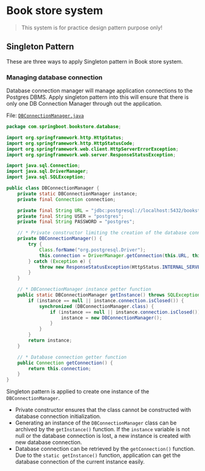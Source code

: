# Book store system

> This system is for practice design pattern purpose only!

## Singleton Pattern

These are three ways to apply Singleton pattern in Book store system.

### Managing database connection

Database connection manager will manage application connections to the Postgres DBMS. Apply
singleton pattern into this will ensure that there is only one DB Connection Manager through
out the application.

File: [`DBConnectionManager.java`](./src/main/java/com/springboot/bookstore/database/DBConnectionManager.java)

```java
package com.springboot.bookstore.database;

import org.springframework.http.HttpStatus;
import org.springframework.http.HttpStatusCode;
import org.springframework.web.client.HttpServerErrorException;
import org.springframework.web.server.ResponseStatusException;

import java.sql.Connection;
import java.sql.DriverManager;
import java.sql.SQLException;

public class DBConnectionManager {
    private static DBConnectionManager instance;
    private final Connection connection;

    private final String URL = "jdbc:postgresql://localhost:5432/bookstore";
    private final String USER = "postgres";
    private final String PASSWORD = "postgres";

    // * Private constructor limiting the creation of the database connection manager
    private DBConnectionManager() {
        try {
            Class.forName("org.postgresql.Driver");
            this.connection = DriverManager.getConnection(this.URL, this.USER, this.PASSWORD);
        } catch (Exception e) {
            throw new ResponseStatusException(HttpStatus.INTERNAL_SERVER_ERROR, e.getMessage());
        }
    }

    // * DBConnectionManager instance getter function
    public static DBConnectionManager getInstance() throws SQLException {
        if (instance == null || instance.connection.isClosed()) {
            synchronized (DBConnectionManager.class) {
                if (instance == null || instance.connection.isClosed()) {
                    instance = new DBConnectionManager();
                }
            }
        }
        return instance;
    }

    // * Database connection getter function
    public Connection getConnection() {
        return this.connection;
    }
}
```

Singleton pattern is applied to create one instance of the `DBConnectionManager`.

- Private constructor ensures that the class cannot be constructed with database connection initialization.
- Generating an instance of the `DBConnectionManager` class can be archived by the `getInstance()` function. If the
`instance` variable is not null or the database connection is lost, a new instance is created with new database connection.
- Database connection can be retrieved by the `getConnection()` function. Due to the `static getInstance()` function, 
application can get the database connection of the current instance easily. 
